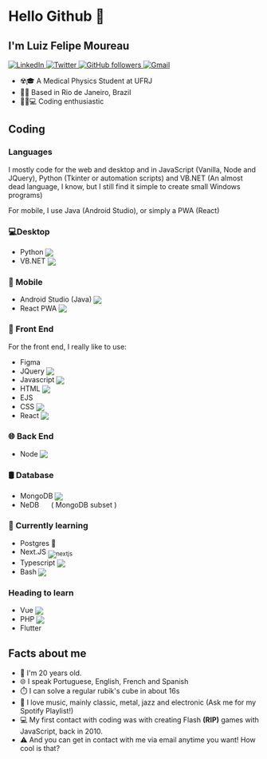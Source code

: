 # Hello Github 👋
## I'm Luiz Felipe Moureau
<a href="https://www.linkedin.com/in/luizfelipesmoureau/" target="_blank">
  <img src="https://img.shields.io/badge/LinkedIn-%230077B5.svg?&style=flat-square&logo=linkedin&logoColor=white" alt="LinkedIn">
</a>
<a href="https://twitter.com/luizmoureau" target="_blank">
  <img src="https://img.shields.io/badge/Twitter-%230077B5.svg?&style=flat-square&logo=twitter&logoColor=white" alt="Twitter">
</a>
<a href="https://github.com/mococa" target="_blank">
<img alt="GitHub followers" src="https://img.shields.io/github/followers/mococa?color=%23000000&style=flat-square">
</a>
<a href="mailto:luizfelipesmoureau@gmail.com" target="_blank">
<img alt="Gmail" src="https://img.shields.io/static/v1?color=%23fff&logo=gmail&logoColor=%23f44&message=Gmail&label=&style=flat-square">
</a>



  - ☢️🎓 A Medical Physics Student at UFRJ
  - 🌴🌅 Based in Rio de Janeiro, Brazil
  - 👨‍💻💻 Coding enthusiastic

## Coding
  ### Languages
  
  I mostly code for the web and desktop and in JavaScript (Vanilla, Node and JQuery), Python (Tkinter or automation scripts) and VB.NET (An almost dead language, I know, but I still find it simple to create small Windows programs)
  
  For mobile, I use Java (Android Studio), or simply a PWA (React)
  
  ### 💻Desktop
  
  - Python <sub><img src="https://icongr.am/devicon/python-original.svg?size=16"></sub>
  - VB.NET <sub><img src="https://icongr.am/devicon/dot-net-original.svg?size=16"></sub>
  
  ### 📱 Mobile
  
  - Android Studio (Java) <sub><img src="https://icongr.am/devicon/android-plain.svg?size=16&color=34ea61"></sub>
  - React PWA <sub><img src="https://icongr.am/devicon/react-original.svg?size=16&color=currentColor"></sub>

  ### 🐥 Front End
  
  For the front end, I really like to use:
  
  - Figma <sub><img height="16px" src="https://cdn.icon-icons.com/icons2/2699/PNG/512/figma_logo_icon_170157.png"></sub>
  - JQuery <sub><img src="https://icongr.am/devicon/jquery-original.svg?size=16&color=currentColor"></sub>
  - Javascript  <sub><img src="https://icongr.am/devicon/javascript-original.svg?size=16&color=currentColor"></sub>
  - HTML <sub><img src="https://icongr.am/devicon/html5-original.svg?size=16&color=currentColor"></sub>
  - EJS <sub><img src="https://cdn.icon-icons.com/icons2/2107/PNG/512/file_type_ejs_icon_130626.png" width="16px"></sub>
  - CSS <sub><img src="https://icongr.am/devicon/css3-original.svg?size=16&color=currentColor"></sub>
  - React <sub><img src="https://icongr.am/devicon/react-original.svg?size=16&color=currentColor"></sub>
   
  ### 🌐 Back End
  
  - Node <sub><img src="https://icongr.am/devicon/nodejs-original.svg?size=16&color=currentColor"></sub>
  
    
  ### 🛢 Database
  
  - MongoDB <sub><img src="https://icongr.am/devicon/mongodb-original-wordmark.svg?size=16&color=currentColor"></sub>
  - NeDB <sub><a href="https://github.com/louischatriot/nedb" target="_blank"><img src="http://i.imgur.com/9O1xHFb.png" height="16px"></a></sub> ( MongoDB subset )
  
  
  ### 🌱 Currently learning
  - Postgres 🐘
  - Next.JS <sub>
          <img src="https://camo.githubusercontent.com/24049f51a22a955a6aff423e1b91f71599223130a7be89965c61b27f5250748d/68747470733a2f2f696d672e736869656c64732e696f2f62616467652f6e6578742e6a732d3030303f7374796c653d666f722d7468652d6261646765266c6f676f3d6e657874646f746a73266c6f676f436f6c6f723d7768697465" alt="nextjs" data-canonical-src="https://img.shields.io/badge/next.js-000?style=for-the-badge&amp;logo=nextdotjs&amp;logoColor=white" style="max-width: 100%;">
        </sub>
  - Typescript <sub><img src="https://icongr.am/devicon/typescript-original.svg?size=16&color=212121"></sub>
  - Bash <sub><img src="https://icongr.am/devicon/linux-original.svg?size=16&color=212121"></sub>
  
  ### Heading to learn
  
  - Vue <sub><img src="https://icongr.am/devicon/vuejs-original-wordmark.svg?size=16&color=currentColor"></sub>
  - PHP <sub><img src="https://icongr.am/devicon/php-original.svg?size=16&color=currentColor"></sub>
  - Flutter <sub><img src="https://cdn.icon-icons.com/icons2/2107/PNG/512/file_type_flutter_icon_130599.png" height="16px"></sub>

## Facts about me

  - 👦 I'm 20 years old.
  - 🌐 I speak Portuguese, English, French and Spanish
  - ⏱️ I can solve a regular rubik's cube in about 16s
  - 🎵 I love music, mainly classic, metal, jazz and electronic (Ask me for my Spotify Playlist!)
  - 💻 My first contact with coding was with creating Flash **(RIP)** games with JavaScript, back in 2010.
  - ⚠️ And you can get in contact with me via email anytime you want! How cool is that?
  
  
<!--
[![Top Langs](https://github-readme-stats.vercel.app/api/top-langs/?username=mococa&layout=compact)](https://github.com/mococa?tab=repositories)



**mococa/mococa** is a ✨ _special_ ✨ repository because its `README.md` (this file) appears on your GitHub profile.

Here are some ideas to get you started:

- 🔭 I’m currently working on ...
- 🌱 I’m currently learning ...
- 👯 I’m looking to collaborate on ...
- 🤔 I’m looking for help with ...
- 💬 Ask me about ...
- 📫 How to reach me: ...
- 😄 Pronouns: ...
- ⚡ Fun fact: ...
-->
